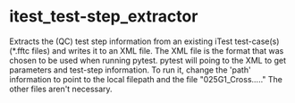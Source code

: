 # itest_test-step_extractor
Extracts the (QC) test step information from an existing iTest test-case(s) (*.fftc files)
and writes it to an XML file. The XML file is the format that was chosen to be used when running pytest.
pytest will poing to the XML to get parameters and test-step information.
To run it, change the 'path' information to point to the local filepath and the file "025G1_Cross....."
The other files aren't necessary.

